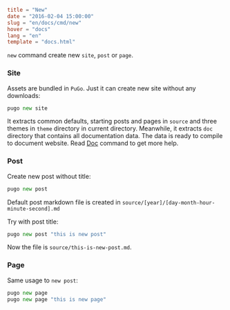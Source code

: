 ```toml
title = "New"
date = "2016-02-04 15:00:00"
slug = "en/docs/cmd/new"
hover = "docs"
lang = "en"
template = "docs.html"
```

`new` command create new `site`, `post` or `page`.

### Site

Assets are bundled in `PuGo`. Just it can create new site without any downloads:

```go
pugo new site
```

It extracts common defaults, starting posts and pages in `source` and three themes in `theme` directory in current directory. Meanwhile, it extracts `doc` directory that contains all documentation data. The data is ready to compile to document website. Read [Doc](/en/docs/cmd/doc) command to get more help.

### Post

Create new post without title:

```go
pugo new post
```

Default post markdown file is created in `source/[year]/[day-month-hour-minute-second].md`

Try with post title:

```go
pugo new post "this is new post"
```

Now the file is `source/this-is-new-post.md`.

### Page

Same usage to `new post`:

```go
pugo new page
pugo new page "this is new page"
```